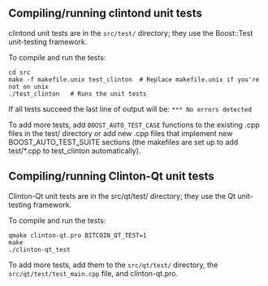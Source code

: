 Compiling/running clintond unit tests
------------------------------------

clintond unit tests are in the `src/test/` directory; they
use the Boost::Test unit-testing framework.

To compile and run the tests:

	cd src
	make -f makefile.unix test_clinton  # Replace makefile.unix if you're not on unix
	./test_clinton   # Runs the unit tests

If all tests succeed the last line of output will be:
`*** No errors detected`

To add more tests, add `BOOST_AUTO_TEST_CASE` functions to the existing
.cpp files in the test/ directory or add new .cpp files that
implement new BOOST_AUTO_TEST_SUITE sections (the makefiles are
set up to add test/*.cpp to test_clinton automatically).


Compiling/running Clinton-Qt unit tests
---------------------------------------

Clinton-Qt unit tests are in the src/qt/test/ directory; they
use the Qt unit-testing framework.

To compile and run the tests:

	qmake clinton-qt.pro BITCOIN_QT_TEST=1
	make
	./clinton-qt_test

To add more tests, add them to the `src/qt/test/` directory,
the `src/qt/test/test_main.cpp` file, and clinton-qt.pro.
